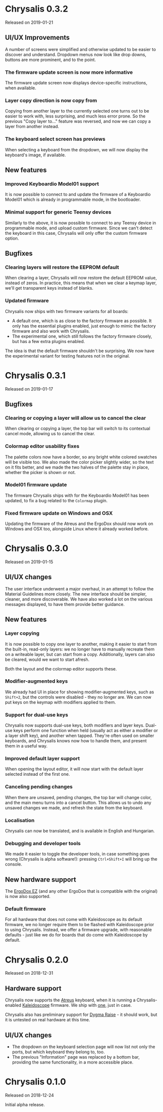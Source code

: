 Chrysalis 0.3.2
===============
Released on 2019-01-21

## UI/UX Improvements

A number of screens were simplified and otherwise updated to be easier to
discover and understand. Dropdown menus now look like drop downs, buttons are
more prominent, and to the point.

### The firmware update screen is now more informative

The firmware update screen now displays device-specific instructions, when
available.

### Layer copy direction is now copy from

Copying from another layer to the currently selected one turns out to be easier
to work with, less surprising, and much less error prone. So the previous "Copy
layer to..." feature was reversed, and now we can copy a layer from another
instead.

### The keyboard select screen has previews

When selecting a keyboard from the dropdown, we will now display the keyboard's
image, if available.

## New features

### Improved Keyboardio Model01 support

It is now possible to connect to and update the firmware of a Keyboardio Model01
which is already in programmable mode, in the bootloader.

### Minimal support for generic Teensy devices

Similarly to the above, it is now possible to connect to any Teensy device in
programmable mode, and upload custom firmware. Since we can't detect the
keyboard in this case, Chrysalis will only offer the custom firmware option.

## Bugfixes

### Clearing layers will restore the EEPROM default

When clearing a layer, Chrysalis will now restore the default EEPROM value,
instead of zeros. In practice, this means that when we clear a keymap layer,
we'll get transparent keys instead of blanks.

### Updated firmware

Chrysalis now ships with two firmware variants for all boards:

- A default one, which is as close to the factory firmware as possible. It only
  has the essential plugins enabled, just enough to mimic the factory firmware
  and also work with Chrysalis.
- The experimental one, which still follows the factory firmware closely, but
  has a few extra plugins enabled.

The idea is that the default firmware shouldn't be surprising. We now have the
experimental variant for testing features not in the original.

Chrysalis 0.3.1
===============
Released on 2019-01-17

## Bugfixes

### Clearing or copying a layer will allow us to cancel the clear

When clearing or copying a layer, the top bar will switch to its contextual
cancel mode, allowing us to cancel the clear.

### Colormap editor usability fixes

The palette colors now have a border, so any bright white colored swatches will
be visible too. We also made the color picker slightly wider, so the text on it
fits better, and we made the two halves of the palette stay in place, whether
the picker is shown or not.

### Model01 firmware update

The firmware Chrysalis ships with for the Keyboardio Model01 has been updated,
to fix a bug related to the `Colormap` plugin.

### Fixed firmware update on Windows and OSX

Updating the firmware of the Atreus and the ErgoDox should now work on Windows
and OSX too, alongside Linux where it already worked before.

Chrysalis 0.3.0
===============
Released on 2019-01-15

## UI/UX changes

The user interface underwent a major overhaul, in an attempt to follow the
Material Guidelines more closely. The new interface should be simpler, cleaner,
and more discoverable. We have also worked a lot on the various messages
displayed, to have them provide better guidance.

## New features

### Layer copying

It is now possible to copy one layer to another, making it easier to start from
the built-in, read-only layers: we no longer have to manually recreate them on a
writeable layer, but can start from a copy. Additionally, layers can also be
cleared, would we want to start afresh.

Both the layout and the colormap editor supports these.

### Modifier-augmented keys

We already had UI in place for showing modifier-augmented keys, such as
`Shift+2`, but the controls were disabled - they no longer are. We can now put
keys on the keymap with modifiers applied to them.

### Support for dual-use keys

Chrysalis now supports dual-use keys, both modifiers and layer keys. Dual-use
keys perform one function when held (usually act as either a modifier or a layer
shift key), and another when tapped. They're often used on smaller keyboards,
and Chrysalis knows now how to handle them, and present them in a useful way.

### Improved default layer support

When opening the layout editor, it will now start with the default layer
selected instead of the first one.

### Canceling pending changes

When there are unsaved, pending changes, the top bar will change color, and the
main menu turns into a cancel button. This allows us to undo any unsaved changes
we made, and refresh the state from the keyboard.

### Localisation

Chrysalis can now be translated, and is available in English and Hungarian.

### Debugging and developer tools

We made it easier to toggle the developer tools, in case something goes wrong (Chrysalis is alpha software!): pressing `Ctrl+Shift+I` will bring up the console.

## New hardware support

The [ErgoDox EZ][ergodox:ez] (and any other ErgoDox that is compatible with the
original) is now also supported.

 [ergodox:ez]: https://ergodox-ez.com/

### Default firmware

For all hardware that does not come with Kaleidoscope as its default firmware,
we no longer require them to be flashed with Kaleidoscope prior to using
Chrysalis. Instead, we offer a firmware upgrade, with reasonable defaults - just
like we do for boards that do come with Kaleidoscope by default.

Chrysalis 0.2.0
===============
Released on 2018-12-31

## Hardware support

Chrysalis now supports the [Atreus][atreus] keyboard, when it is running a
Chrysalis-enabled [Kaleidoscope][kaleidoscope] firmware. We ship with
[one][chrysalis-bundle:atreus], just in case.

 [atreus]: https://atreus.technomancy.us/
 [kaleidoscope]: https://github.com/keyboardio/Kaleidoscope
 [chrysalis-bundle:atreus]: https://github.com/keyboardio/Chrysalis-Firmware-Bundle/tree/master/Technomancy/Atreus

Chrysalis also has preliminary support for [Dygma Raise][raise] - it should
work, but it is untested on real hardware at this time.

 [raise]: https://www.dygma.com/raise/

## UI/UX changes

* The dropdown on the keyboard selection page will now list not only the ports,
  but which keyboard they belong to, too.
* The previous "Information" page was replaced by a bottom bar, providing the
  same functionality, in a more accessible place.

Chrysalis 0.1.0
===============
Released on 2018-12-24

Initial alpha release.

